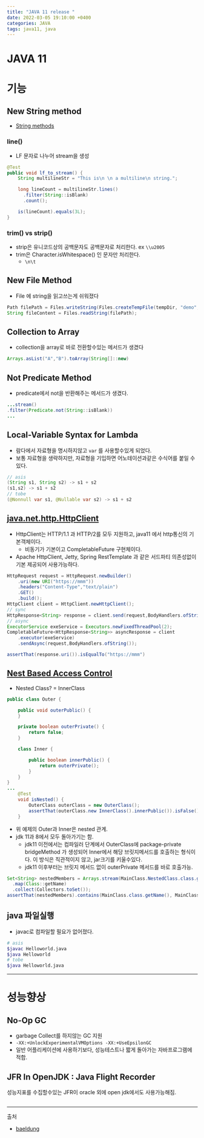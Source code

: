 ```yaml
---
title: "JAVA 11 release "
date: 2022-03-05 19:10:00 +0400
categories: JAVA
tags: java11, java
---
```

# JAVA 11
# 기능
## New String method
- [String methods](https://www.baeldung.com/java-11-string-api)
### line()
- LF 문자로 나누어 stream을 생성
```java
@Test
public void lf_to_stream() {
    String multilineStr = "This is\n \n a multiline\n string.";

    long lineCount = multilineStr.lines()
      .filter(String::isBlank)
      .count();

    is(lineCount).equals(3L);
}
```
### trim() vs strip()
- strip은 유니코드상의 공백문자도 공백문자로 처리한다. ex `\\u2005`
- trim은 Character.isWhitespace() 인 문자만 처리한다. 
  - `\n\t `
## New File Method
- File 에 string을 읽고쓰는게 쉬워졌다
```java
Path filePath = Files.writeString(Files.createTempFile(tempDir, "demo", ".txt"), "Sample text");
String fileContent = Files.readString(filePath);
```
## Collection to Array
- collection을 array로 바로 전환할수있는 메서드가 생겼다
```java
Arrays.asList("A","B").toArray(String[]::new)
```
## Not Predicate Method
- predicate에서 not을 반환해주는 메서드가 생겼다.
```java
...stream()
.filter(Predicate.not(String::isBlank))
...
```

## Local-Variable Syntax for Lambda
- 람다에서 자료형을 명시하지않고 `var` 를 사용할수있게 되었다.
- 보통 자료형을 생략하지만, 자료형을 기입하면 어노테이션과같은 수식어를 붙일 수 있다.
```java
// asis
(String s1, String s2) -> s1 + s2
(s1,s2) -> s1 + s2
// tobe
(@Nonnull var s1, @Nullable var s2) -> s1 + s2
```
## [java.net.http.HttpClient](https://www.baeldung.com/java-9-http-client)
- HttpClient는 HTTP/1.1 과 HTTP/2를 모두 지원하고, java11 에서 http통신의 기본객체이다.
  - 비동기가 기본이고 CompletableFuture 구현체이다.
- Apache HttpClient, Jetty, Spring RestTemplate 과 같은 서드파티 의존성없이 기본 제공되어 사용가능하다.
```java
HttpRequest request = HttpRequest.newBuilder()
    .uri(new URI("https://mmm"))
    .headers("Content-Type","text/plain")
    .GET()
    .build();
HttpClient client = HttpClient.newHttpClient();
// sync
HttpResponse<String> response = client.send(request,BodyHandlers.ofString());
// async
ExecutorService exeService = Executors.newFixedThreadPool(2);
CompletableFuture<HttpResponse<String>> asyncResponse = client
    .executor(exeService)
    .sendAsync(request,BodyHandlers.ofString());

assertThat(response.uri()).isEqualTo("https://mmm")
```

## [Nest Based Access Control](https://www.baeldung.com/java-nest-based-access-control)
- Nested Class? = InnerClass
```java
public class Outer {

    public void outerPublic() {
    }

    private boolean outerPrivate() {
        return false;
    }

    class Inner {

        public boolean innerPublic() {
            return outerPrivate();
        }
    }
}
...
    @Test
	void isNested() {
		OuterClass outerClass = new OuterClass();
		assertThat(outerClass.new InnerClass().innerPublic()).isFalse();
	}
```
- 위 예제의 Outer과 Inner은 nested 관계. 
- jdk 11과 8에서 모두 돌아가기는 함.
  - jdk11 이전에서는 컴파일러 단계에서 OuterClass에 package-private bridgeMethod 가 생성되어 Inner에서 해당 브릿지메서드를 호출하는 형식이다. 이 방식은 직관적이지 않고, jar크기를 키울수있다.
  - jdk11 이후부터는 브릿지 메서드 없이 outerPrivate 메서드를 바로 호출가능.
```java
Set<String> nestedMembers = Arrays.stream(MainClass.NestedClass.class.getNestMembers())
  .map(Class::getName)
  .collect(Collectors.toSet());
assertThat(nestedMembers).contains(MainClass.class.getName(), MainClass.NestedClass.class.getName());
```

## java 파일실행
- javac로 컴파일할 필요가 없어졌다.
```sh
# asis
$javac Helloworld.java
$java Helloworld
# tobe
$java Helloworld.java
```
---
# 성능향상
## No-Op GC
- garbage Collect를 하지않는 GC 지원
- `-XX:+UnlockExperimentalVMOptions -XX:+UseEpsilonGC`
- 일반 어플리케이션에 사용하기보다, 성능테스트나 짧게 돌아가는 자바프로그램에 적합.
## JFR In OpenJDK : Java Flight Recorder
성능지표를 수집할수있는 JFR이 oracle 외에 open jdk에서도 사용가능해짐.
## 

---
출처
- [baeldung](https://www.baeldung.com/java-11-new-features)